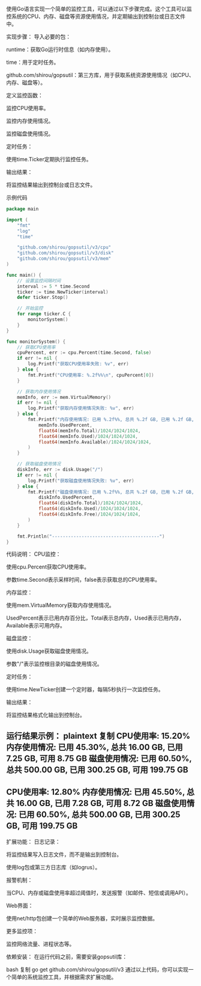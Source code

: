 使用Go语言实现一个简单的监控工具，可以通过以下步骤完成。这个工具可以监控系统的CPU、内存、磁盘等资源使用情况，并定期输出到控制台或日志文件中。

实现步骤：
导入必要的包：

runtime：获取Go运行时信息（如内存使用）。

time：用于定时任务。

github.com/shirou/gopsutil：第三方库，用于获取系统资源使用情况（如CPU、内存、磁盘等）。

定义监控函数：

监控CPU使用率。

监控内存使用情况。

监控磁盘使用情况。

定时任务：

使用time.Ticker定期执行监控任务。

输出结果：

将监控结果输出到控制台或日志文件。

示例代码

``` go
package main

import (
	"fmt"
	"log"
	"time"

	"github.com/shirou/gopsutil/v3/cpu"
	"github.com/shirou/gopsutil/v3/disk"
	"github.com/shirou/gopsutil/v3/mem"
)

func main() {
	// 设置监控间隔时间
	interval := 5 * time.Second
	ticker := time.NewTicker(interval)
	defer ticker.Stop()

	// 开始监控
	for range ticker.C {
		monitorSystem()
	}
}

func monitorSystem() {
	// 获取CPU使用率
	cpuPercent, err := cpu.Percent(time.Second, false)
	if err != nil {
		log.Printf("获取CPU使用率失败: %v", err)
	} else {
		fmt.Printf("CPU使用率: %.2f%%\n", cpuPercent[0])
	}

	// 获取内存使用情况
	memInfo, err := mem.VirtualMemory()
	if err != nil {
		log.Printf("获取内存使用情况失败: %v", err)
	} else {
		fmt.Printf("内存使用情况: 已用 %.2f%%, 总共 %.2f GB, 已用 %.2f GB, 可用 %.2f GB\n",
			memInfo.UsedPercent,
			float64(memInfo.Total)/1024/1024/1024,
			float64(memInfo.Used)/1024/1024/1024,
			float64(memInfo.Available)/1024/1024/1024,
		)
	}

	// 获取磁盘使用情况
	diskInfo, err := disk.Usage("/")
	if err != nil {
		log.Printf("获取磁盘使用情况失败: %v", err)
	} else {
		fmt.Printf("磁盘使用情况: 已用 %.2f%%, 总共 %.2f GB, 已用 %.2f GB, 可用 %.2f GB\n",
			diskInfo.UsedPercent,
			float64(diskInfo.Total)/1024/1024/1024,
			float64(diskInfo.Used)/1024/1024/1024,
			float64(diskInfo.Free)/1024/1024/1024,
		)
	}

	fmt.Println("----------------------------------------")
}
```

代码说明：
CPU监控：

使用cpu.Percent获取CPU使用率。

参数time.Second表示采样时间，false表示获取总的CPU使用率。

内存监控：

使用mem.VirtualMemory获取内存使用情况。

UsedPercent表示已用内存百分比，Total表示总内存，Used表示已用内存，Available表示可用内存。

磁盘监控：

使用disk.Usage获取磁盘使用情况。

参数"/"表示监控根目录的磁盘使用情况。

定时任务：

使用time.NewTicker创建一个定时器，每隔5秒执行一次监控任务。

输出结果：

将监控结果格式化输出到控制台。

运行结果示例：
plaintext
复制
CPU使用率: 15.20%
内存使用情况: 已用 45.30%, 总共 16.00 GB, 已用 7.25 GB, 可用 8.75 GB
磁盘使用情况: 已用 60.50%, 总共 500.00 GB, 已用 300.25 GB, 可用 199.75 GB
----------------------------------------
CPU使用率: 12.80%
内存使用情况: 已用 45.50%, 总共 16.00 GB, 已用 7.28 GB, 可用 8.72 GB
磁盘使用情况: 已用 60.50%, 总共 500.00 GB, 已用 300.25 GB, 可用 199.75 GB
----------------------------------------
扩展功能：
日志记录：

将监控结果写入日志文件，而不是输出到控制台。

使用log包或第三方日志库（如logrus）。

报警机制：

当CPU、内存或磁盘使用率超过阈值时，发送报警（如邮件、短信或调用API）。

Web界面：

使用net/http包创建一个简单的Web服务器，实时展示监控数据。

更多监控项：

监控网络流量、进程状态等。

依赖安装：
在运行代码之前，需要安装gopsutil库：

bash
复制
go get github.com/shirou/gopsutil/v3
通过以上代码，你可以实现一个简单的系统监控工具，并根据需求扩展功能。


